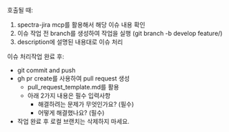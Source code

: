 호출될 때:
1. spectra-jira mcp를 활용해서 해당 이슈 내용 확인
2. 이슈 작업 전 branch를 생성하여 작업을 실행 (git branch -b develop feature/<issueKey>)
3. description에 설명된 내용대로 이슈 처리

이슈 처리작업 완료 후:
- git commit and push
- gh pr create를 사용하여 pull request 생성
    - pull_request_template.md를 활용
    - 아래 2가지 내용은 필수 입력사항
        - 해결하려는 문제가 무엇인가요? (필수)
        - 어떻게 해결했나요? (필수)
- 작업 완료 후 로컬 브랜치는 삭제하지 마세요.